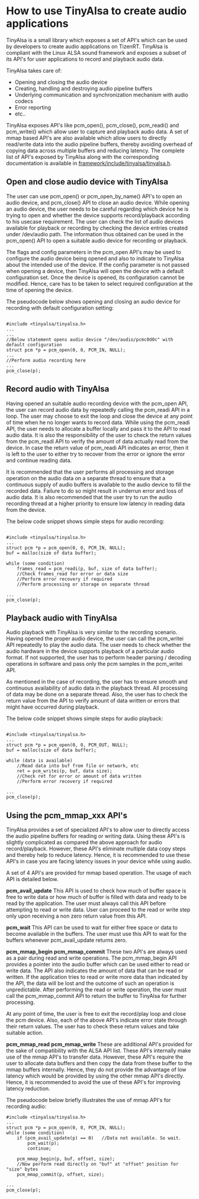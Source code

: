 # How to use TinyAlsa to create audio applications

TinyAlsa is a small library which exposes a set of API's which can be used by developers to create audio applications on TizenRT. TinyAlsa is compliant with the Linux ALSA sound framework and exposes a subset of its API's for user applications to record and playback audio data.

TinyAlsa takes care of:
- Opening and closing the audio device
- Creating, handling and destroying audio pipeline buffers
- Underlying communication and synchronization mechanism with audio codecs
- Error reporting
- etc..

TinyAlsa exposes API's like pcm_open(), pcm_close(), pcm_readi() and pcm_writei() which allow user to capture and playback audio data. A set of mmap based API's are also available which allow users to directly read/write data into the audio pipeline buffers, thereby avoiding overhead of copying data across multiple buffers and reducing latency. The complete list of API's exposed by TinyAlsa along with the corresponding documentation is available in [framework/include/tinyalsa/tinyalsa.h](../framework/include/tinyalsa/tinyalsa.h).

## Open and close audio device with TinyAlsa
The user can use pcm_open() or pcm_open_by_name() API's to open an audio device, and pcm_close() API to close an audio device.
While opening an audio device, the user needs to be careful regarding which device he is trying to open and whether the device supports record/playback according to his usecase requirement. The user can check the list of audio devices available for playback or recording by checking the device entries created under /dev/audio path. The information thus obtained can be used in the pcm_open() API to open a suitable audio device for recording or playback.

The flags and config parameters in the pcm_open API's may be used to configure the audio device being opened and also to indicate to TinyAlsa about the intended use of the device. If the config parameter is not passed when opening a device, then TinyAlsa will open the device with a default configuration set. Once the device is opened, its configuration cannot be modified. Hence, care has to be taken to select required configuration at the time of opening the device.

The pseudocode below shows opening and closing an audio device for recording with default configuration setting:
```

#include <tinyalsa/tinyalsa.h>
...
...
//Below statement opens audio device "/dev/audio/pcmc0d0c" with default configuration
struct pcm *p = pcm_open(0, 0, PCM_IN, NULL);
...
//Perform audio recording here
...
pcm_close(p);

```

## Record audio with TinyAlsa
Having opened an suitable audio recording device with the pcm_open API, the user can record audio data by repeatedly calling the pcm_readi API in a loop. The user may choose to exit the loop and close the device at any point of time when he no longer wants to record data. While using the pcm_readi API, the user needs to allocate a buffer locally and pass it to the API to read audio data. It is also the responsibility of the user to check the return values from the pcm_readi API to verify the amount of data actually read from the device. In case the return value of pcm_readi API indicates an error, then it is left to the user to either try to recover from the error or ignore the error and continue reading data.

It is recommended that the user performs all processing and storage operation on the audio data on a separate thread to ensure that a continuous supply of audio buffers is available to the audio device to fill the recorded data. Failure to do so might result in underrun error and loss of audio data. It is also recommended that the user try to run the audio recording thread at a higher priority to ensure low latency in reading data from the device.

The below code snippet shows simple steps for audio recording:
```

#include <tinyalsa/tinyalsa.h>
...
struct pcm *p = pcm_open(0, 0, PCM_IN, NULL);
buf = malloc(size of data buffer);

while (some condition)
	frames_read = pcm_readi(p, buf, size of data buffer);
	//Check frames_read for error or data size
	//Perform error recovery if required
	//Perform processing or storage on separate thread

...
pcm_close(p);

```

## Playback audio with TinyAlsa
Audio playback with TinyAlsa is very similar to the recording scenario. Having opened the proper audio device, the user can call the pcm_writei API repeatedly to play the audio data. The user needs to check whether the audio hardware in the device supports playback of a particular audio format. If not supported, the user has to perform header parsing / decoding operations in software and pass only the pcm samples in the pcm_writei API.

As mentioned in the case of recording, the user has to ensure smooth and continuous availability of audio data in the playback thread. All processing of data may be done on a separate thread. Also, the user has to check the return value from the API to verify amount of data written or errors that might have occurred during playback.

The below code snippet shows simple steps for audio playback:
```

#include <tinyalsa/tinyalsa.h>
...
struct pcm *p = pcm_open(0, 0, PCM_OUT, NULL);
buf = malloc(size of data buffer);

while (data is available)
	//Read data into buf from file or network, etc
	ret = pcm_writei(p, buf, data size);
	//Check ret for error or amount of data written
	//Perform error recovery if required

...
pcm_close(p);

```

## Using the pcm_mmap_xxx API's
TinyAlsa provides a set of specialized API's to allow user to directly access the audio pipeline buffers for reading or writing data. Using these API's is slightly complicated as compared the above approach for audio record/playback. However, these API's eliminate multiple data copy steps and thereby help to reduce latency. Hence, it is recommended to use these API's in case you are facing latency issues in your device while using audio.

A set of 4 API's are provided for mmap based operation. The usage of each API is detailed below.

**pcm_avail_update**
This API is used to check how much of buffer space is free to write data or how much of buffer is filled with data and ready to be read by the application. The user must always call this API before attempting to read or write data. User can proceed to the read or write step only upon receiving a non zero return value from this API.

**pcm_wait**
This API can be used to wait for either free space or data to become available in the buffers. The user must use this API to wait for the buffers whenever pcm_avail_update returns zero.

**pcm_mmap_begin**
**pcm_mmap_commit**
These two API's are always used as a pair during read and write operations. The pcm_mmap_begin API provides a pointer into the audio buffer which can be used either to read or write data. The API also indicates the amount of data that can be read or written. If the application tries to read or write more data than indicated by the API, the data will be lost and the outcome of such an operation is unpredictable.
After performing the read or write operation, the user must call the pcm_mmap_commit API to return the buffer to TinyAlsa for further processing.

At any point of time, the user is free to exit the record/play loop and close the pcm device. Also, each of the above API's indicate error state through their return values. The user has to check these return values and take suitable action.

**pcm_mmap_read**
**pcm_mmap_write**
These are additional API's provided for the sake of compatibility with the ALSA API list. These API's internally make use of the mmap API's to transfer data. However, these API's require the user to allocate data buffers and then copy the data from these buffer to the mmap buffers internally. Hence, they do not provide the advantage of low latency which would be provided by using the other mmap API's directly. Hence, it is recommended to avoid the use of these API's for improving latency reduction.

The pseudocode below briefly illustrates the use of mmap API's for recording audio:
```
#include <tinyalsa/tinyalsa.h>
...
struct pcm *p = pcm_open(0, 0, PCM_IN, NULL);
while (some condition)
	if (pcm_avail_update(p) == 0)	//Data not available. So wait.
		pcm_wait(p);
		continue;

	pcm_mmap_begin(p, buf, offset, size);
	//Now perform read directly on "buf" at "offset" position for "size" bytes
	pcm_mmap_commit(p, offset, size);

...
pcm_close(p);

```
